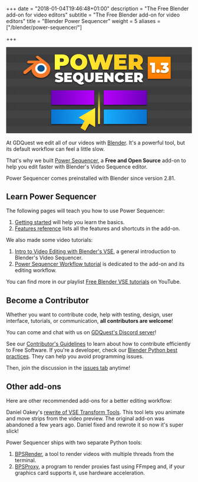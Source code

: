 +++
date = "2018-01-04T19:46:48+01:00"
description = "The Free Blender add-on for video editors"
subtitle = "The Free Blender add-on for video editors"
title = "Blender Power Sequencer"
weight = 5
aliases = ["/blender/power-sequencer/"]

+++

![Banner image](./banner-power-sequencer.png)

At GDQuest we edit all of our videos with [Blender](https://www.blender.org/). It's a powerful tool, but its default workflow can feel a little slow.

That's why we built [Power Sequencer](//github.com/GDQuest/Blender-power-sequencer/), a **Free and Open Source** add-on to help you edit faster with Blender's Video Sequence editor.

Power Sequencer comes preinstalled with Blender since version 2.81.

## Learn Power Sequencer ##

The following pages will teach you how to use Power Sequencer:

1. [Getting started](getting-started) will help you learn the basics.
1. [Features reference](reference) lists all the features and shortcuts in the add-on.

We also made some video tutorials:

1. [Intro to Video Editing with Blender's VSE](https://www.youtube.com/watch?v=Zcj4onvP06w), a general introduction to Blender's Video Sequencer.
1. [Power Sequencer Workflow tutorial](https://www.youtube.com/watch?v=xZoZaSsuhXw) is dedicated to the add-on and its editing workflow.

You can find more in our playlist [Free Blender VSE tutorials](https://www.youtube.com/playlist?list=PLhqJJNjsQ7KFjp88Cu57Zb9_wFt7nlkEI) on YouTube.

## Become a Contributor ##

Whether you want to contribute code, help with testing, design, user interface, tutorials, or communication, **all contributors are welcome**!

You can come and chat with us on [GDQuest's Discord server](https://discordapp.com/invite/KVaCsSP)!

See our [Contributor's Guidelines](http://gdquest.com/open-source/contributing-guidelines/) to learn about how to contribute efficiently to Free Software. If you're a developer, check our [Blender Python best practices](https://www.gdquest.com/open-source/guidelines/blender-python/). They can help you avoid programming issues.

Then, join the discussion in the [issues tab](https://github.com/GDQuest/Blender-power-sequencer/issues) anytime!

## Other add-ons ##

Here are other recommended add-ons for a better editing workflow:

Daniel Oakey's [rewrite of VSE Transform Tools](https://github.com/doakey3/VSE_Transform_Tools). This tool lets you animate and move strips from the video preview. The original add-on was abandoned a few years ago. Daniel fixed and rewrote it so now it's super slick!

Power Sequencer ships with two separate Python tools:

1. [BPSRender](https://github.com/GDQuest/BPSRender), a tool to render videos with multiple threads from the terminal.
1. [BPSProxy](https://github.com/GDQuest/BPSProxy), a program to render proxies fast using FFmpeg and, if your graphics card supports it, use hardware acceleration.

